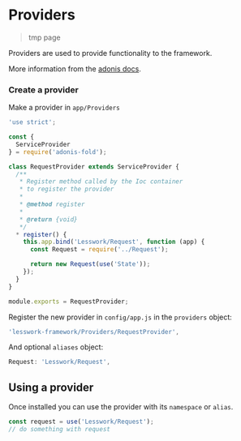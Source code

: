 # Providers
> tmp page

Providers are used to provide functionality to the framework.

More information from the [adonis docs](https://adonisjs.com/docs/3.2/ioc-container).

### Create a provider 

Make a provider in `app/Providers`

```js
'use strict';

const {
  ServiceProvider
} = require('adonis-fold');

class RequestProvider extends ServiceProvider {
  /**
   * Register method called by the Ioc container
   * to register the provider
   *
   * @method register
   *
   * @return {void}
   */
  * register() {
    this.app.bind('Lesswork/Request', function (app) {
      const Request = require('../Request');

      return new Request(use('State'));
    });
  }
}

module.exports = RequestProvider;
```

Register the new provider in `config/app.js` in the `providers` object:
```js
'lesswork-framework/Providers/RequestProvider',
```

And optional `aliases` object:
```js
Request: 'Lesswork/Request',
```

## Using a provider
Once installed you can use the provider with its `namespace` or `alias`.

```js
const request = use('Lesswork/Request');
// do something with request
```
